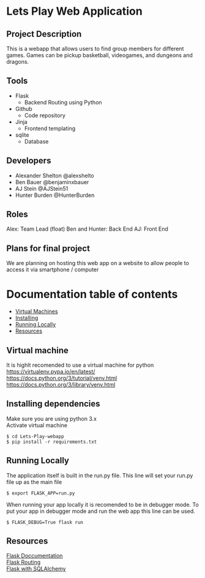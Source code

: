 # Lets Play Web Application

## Project Description
This is a webapp that allows users to find group members for different games.
Games can be pickup basketball, videogames, and dungeons and dragons.

## Tools
* Flask
	* Backend Routing using Python
* Github
	* Code repository
* Jinja
	* Frontend templating
* sqlite
	* Database
	
## Developers
* Alexander Shelton @alexshelto
* Ben Bauer @benjaminxbauer
* AJ Stein @AJStein51
* Hunter Burden @HunterBurden

## Roles
Alex: Team Lead (float)
Ben and Hunter: Back End
AJ: Front End

## Plans for final project
We are planning on hosting this web app on a website to allow people to access it via smartphone / computer


# Documentation table of contents
- [Virtual Machines](#virtual-machine)
- [Installing](#installing-dependencies)
- [Running Locally](#running-locally)
- [Resources](#resources)


## Virtual machine
It is highlt recomended to use a virtual machine for python  
https://virtualenv.pypa.io/en/latest/  
https://docs.python.org/3/tutorial/venv.html
https://docs.python.org/3/library/venv.html   

## Installing dependencies
Make sure you are using python 3.x  
Activate virtual machine
```shell
$ cd Lets-Play-webapp
$ pip install -r requirements.txt
```

## Running Locally
The application itself is built in the run.py file. This line will set your run.py file up as the main file
```shell
$ export FLASK_APP=run.py
```
When running your app locally it is recomended to be in debugger mode. To put your app in debugger mode and run the web app this line can be used.
```shell
$ FLASK_DEBUG=True flask run
```

## Resources
<a href="https://flask.palletsprojects.com/en/1.1.x/quickstart/"> Flask Doccumentation </a>  
<a href="https://flask.palletsprojects.com/en/1.1.x/quickstart/#routing"> Flask Routing </a>  
<a href="https://flask-sqlalchemy.palletsprojects.com/en/2.x/quickstart/"> Flask with SQLAlchemy </a>  

